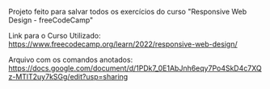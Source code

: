 Projeto feito para salvar todos os exercícios do curso "Responsive Web Design - freeCodeCamp"

Link para o Curso Utilizado: https://www.freecodecamp.org/learn/2022/responsive-web-design/

Arquivo com os comandos anotados: https://docs.google.com/document/d/1PDk7_0E1AbJnh6eqy7Po4SkD4c7XQz-MTlT2uy7kSGg/edit?usp=sharing